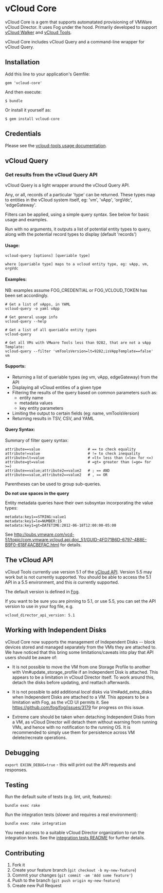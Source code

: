 # vCloud Core

vCloud Core is a gem that supports automatated provisioning of VMWare vCloud Director. It uses Fog under the hood. Primarily developed to support [vCloud Walker](https://github.com/gds-operations/vcloud-walker) and [vCloud Tools](https://github.com/gds-operations/vcloud-tools).

vCloud Core includes vCloud Query and a command-line wrapper for vCloud Query.

## Installation

Add this line to your application's Gemfile:

    gem 'vcloud-core'

And then execute:

    $ bundle

Or install it yourself as:

    $ gem install vcloud-core

## Credentials

Please see the [vcloud-tools usage documentation](http://gds-operations.github.io/vcloud-tools/usage/).

## vCloud Query

### Get results from the vCloud Query API

vCloud Query is a light wrapper around the vCloud Query API.

Any, or all, records of a particular 'type' can be returned. These types map to 
entities in the vCloud system itself, eg: 'vm', 'vApp', 'orgVdc', 'edgeGateway'.

Filters can be applied, using a simple query syntax. See below for basic usage and
examples.

Run with no arguments, it outputs a list of potential entity types to query, along
with the potential record types to display (default 'records')

#### Usage:

    vcloud-query [options] [queriable type]

    where [queriable type] maps to a vcloud entity type, eg: vApp, vm, orgVdc

#### Examples:

NB: examples assume FOG_CREDENTIAL or FOG_VCLOUD_TOKEN has been set accordingly.

    # Get a list of vApps, in YAML
    vcloud-query -o yaml vApp

    # Get general usage info
    vcloud-query --help

    # Get a list of all queriable entity types
    vcloud-query

    # Get all VMs with VMware Tools less than 9282, that are not a vApp Template:
    vcloud-query --filter 'vmToolsVersion=lt=9282;isVAppTemplate==false' vm

#### Supports:

* Returning a list of queriable types (eg vm, vApp, edgeGateway) from the API
* Displaying all vCloud entities of a given type
* Filtering the results of the query based on common parameters such as:
  * entity name
  * metadata values
  * key entity parameters
* Limiting the output to certain fields (eg: name, vmToolsVersion)
* Returning results in TSV, CSV, and YAML

#### Query Syntax:

Summary of filter query syntax:

    attribute==value                      # == to check equality
    attribute!=value                      # != to check inequality
    attribute=lt=value                    # =lt= less than (=le= for <=)
    attribute=gt=value                    # =gt= greater than (=ge= for >=)
    attribute==value;attribute2==value2   # ; == AND
    attribute==value,attribute2==value2   # , == OR

Parentheses can be used to group sub-queries.

**Do not use spaces in the query**

Entity metadata queries have their own subsyntax incorporating the value types:

    metadata:key1==STRING:value1
    metadata:key1=le=NUMBER:15
    metadata:key1=gt=DATETIME:2012-06-18T12:00:00-05:00

See http://pubs.vmware.com/vcd-51/topic/com.vmware.vcloud.api.doc_51/GUID-4FD71B6D-6797-4B8E-B9F0-618F4ACBEFAC.html for details.

## The vCloud API

vCloud Tools currently use version 5.1 of the [vCloud API](http://pubs.vmware.com/vcd-51/index.jsp?topic=%2Fcom.vmware.vcloud.api.doc_51%2FGUID-F4BF9D5D-EF66-4D36-A6EB-2086703F6E37.html). Version 5.5 may work but is not currently supported. You should be able to access the 5.1 API in a 5.5 environment, and this *is* currently supported.

The default version is defined in [Fog](https://github.com/fog/fog/blob/244a049918604eadbcebd3a8eaaf433424fe4617/lib/fog/vcloud_director/compute.rb#L32).

If you want to be sure you are pinning to 5.1, or use 5.5, you can set the API version to use in your fog file, e.g.

`vcloud_director_api_version: 5.1`

## Working with Independent Disks

vCloud Core now supports the management of Independent Disks -- block devices
stored and managed separately from the VMs they are attached to. We have
noticed that this bring some limitations/caveats into play that API users
should be aware of:

* It is not possible to move the VM from one Storage Profile to another with
  Vm#update_storage_profile if an Independent Disk is attached. This appears to
  be a limitation in vCloud Director itself. To work around this, detach the
  disks before updating, and reattach afterwards.

* It is not possible to add additional *local* disks via Vm#add_extra_disks
  when Independent Disks are attached to a VM. This appears to be a limitation with
  Fog, as the vCD UI permits it. See https://github.com/fog/fog/issues/3179
  for progress on this issue.

* Extreme care should be taken when detaching Independent Disks from a VM, as
  vCloud Director will detach them without warning from running VMs, and hence
  with no notification to the running OS. It is recommended to simply use them for
  persistence across VM delete/recreate operations.

## Debugging

`export EXCON_DEBUG=true` - this will print out the API requests and responses.

## Testing

Run the default suite of tests (e.g. lint, unit, features):

    bundle exec rake

Run the integration tests (slower and requires a real environment):

    bundle exec rake integration

You need access to a suitable vCloud Director organization to run the
integration tests. See the [integration tests README](/spec/integration/README.md) for
further details.

## Contributing

1. Fork it
2. Create your feature branch (`git checkout -b my-new-feature`)
3. Commit your changes (`git commit -am 'Add some feature'`)
4. Push to the branch (`git push origin my-new-feature`)
5. Create new Pull Request
